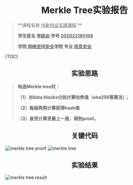 # <center>Merkle Tree实验报告</center>

>**课程名称     <u>创新创业实践课程</u>  **       
>
>**学生姓名   <u>李路岩</u>      学号  <u>202022180198</u>**     
>
>**学院   <u>网络空间安全</u>学院    专业  <u>信息安全</u>**   

[TOC]

## <center>实验思路</center>

>**构造Merkle tree时：**
>
>**（1）对data blocks分别计算哈希值（sha256等算法）；**
>
>**（2）每层两两计算获得hash值**
>
>**（3）直至计算至最上一层，得到proof。**

## <center>关键代码</center>

<img src="https://img.gejiba.com/images/0c6995b2b5b8e2432a483c19d3817623.jpg" alt="merkle tree proof" border="0">
<img src="https://img.gejiba.com/images/f075dd29fdab52d57830b19070edd369.jpg" alt="merkle tree" border="0">

## <center>实验结果</center>

<img src="https://img.gejiba.com/images/f2a929d28052580acaf8871f13c1db1d.jpg" alt="merkle tree result" border="0">
